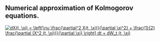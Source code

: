 ## Numerical approximation of Kolmogorov equations.

<a href="https://www.codecogs.com/eqnedit.php?latex=dX(t,&space;\xi)&space;=&space;\left[\nu&space;\frac{\partial^2&space;X(t,&space;\xi)}{\partial&space;\xi^2}&space;&plus;&space;\frac{1}{2}&space;\frac{\partial&space;(X^2&space;(t,&space;\xi))}{\partial&space;\xi}&space;\right]&space;dt&space;&plus;&space;dW_t&space;(t,&space;\xi)" target="_blank"><img src="https://latex.codecogs.com/gif.latex?dX(t,&space;\xi)&space;=&space;\left[\nu&space;\frac{\partial^2&space;X(t,&space;\xi)}{\partial&space;\xi^2}&space;&plus;&space;\frac{1}{2}&space;\frac{\partial&space;(X^2&space;(t,&space;\xi))}{\partial&space;\xi}&space;\right]&space;dt&space;&plus;&space;dW_t&space;(t,&space;\xi)" title="dX(t, \xi) = \left[\nu \frac{\partial^2 X(t, \xi)}{\partial \xi^2} + \frac{1}{2} \frac{\partial (X^2 (t, \xi))}{\partial \xi} \right] dt + dW_t (t, \xi)" /></a>
